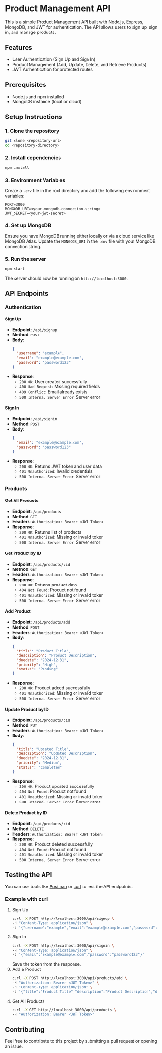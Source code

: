 # Product Management API

This is a simple Product Management API built with Node.js, Express, MongoDB, and JWT for authentication. The API allows users to sign up, sign in, and manage products. 

## Features
- User Authentication (Sign Up and Sign In)
- Product Management (Add, Update, Delete, and Retrieve Products)
- JWT Authentication for protected routes

## Prerequisites
- Node.js and npm installed
- MongoDB instance (local or cloud)

## Setup Instructions

### 1. Clone the repository
```bash
git clone <repository-url>
cd <repository-directory>
```

### 2. Install dependencies
```bash
npm install
```

### 3. Environment Variables
Create a `.env` file in the root directory and add the following environment variables:
```env
PORT=3000
MONGODB_URI=<your-mongodb-connection-string>
JWT_SECRET=<your-jwt-secret>
```

### 4. Set up MongoDB
Ensure you have MongoDB running either locally or via a cloud service like MongoDB Atlas. Update the `MONGODB_URI` in the `.env` file with your MongoDB connection string.

### 5. Run the server
```bash
npm start
```
The server should now be running on `http://localhost:3000`.

## API Endpoints

### Authentication

#### Sign Up
- **Endpoint**: `/api/signup`
- **Method**: `POST`
- **Body**: 
  ```json
  {
    "username": "example",
    "email": "example@example.com",
    "password": "password123"
  }
  ```
- **Response**:
  - `200 OK`: User created successfully
  - `400 Bad Request`: Missing required fields
  - `409 Conflict`: Email already exists
  - `500 Internal Server Error`: Server error

#### Sign In
- **Endpoint**: `/api/signin`
- **Method**: `POST`
- **Body**: 
  ```json
  {
    "email": "example@example.com",
    "password": "password123"
  }
  ```
- **Response**:
  - `200 OK`: Returns JWT token and user data
  - `401 Unauthorized`: Invalid credentials
  - `500 Internal Server Error`: Server error

### Products

#### Get All Products
- **Endpoint**: `/api/products`
- **Method**: `GET`
- **Headers**: `Authorization: Bearer <JWT Token>`
- **Response**:
  - `200 OK`: Returns list of products
  - `401 Unauthorized`: Missing or invalid token
  - `500 Internal Server Error`: Server error

#### Get Product by ID
- **Endpoint**: `/api/products/:id`
- **Method**: `GET`
- **Headers**: `Authorization: Bearer <JWT Token>`
- **Response**:
  - `200 OK`: Returns product data
  - `404 Not Found`: Product not found
  - `401 Unauthorized`: Missing or invalid token
  - `500 Internal Server Error`: Server error

#### Add Product
- **Endpoint**: `/api/products/add`
- **Method**: `POST`
- **Headers**: `Authorization: Bearer <JWT Token>`
- **Body**:
  ```json
  {
    "title": "Product Title",
    "description": "Product Description",
    "duedate": "2024-12-31",
    "priority": "High",
    "status": "Pending"
  }
  ```
- **Response**:
  - `200 OK`: Product added successfully
  - `401 Unauthorized`: Missing or invalid token
  - `500 Internal Server Error`: Server error

#### Update Product by ID
- **Endpoint**: `/api/products/:id`
- **Method**: `PUT`
- **Headers**: `Authorization: Bearer <JWT Token>`
- **Body**:
  ```json
  {
    "title": "Updated Title",
    "description": "Updated Description",
    "duedate": "2024-12-31",
    "priority": "Medium",
    "status": "Completed"
  }
  ```
- **Response**:
  - `200 OK`: Product updated successfully
  - `404 Not Found`: Product not found
  - `401 Unauthorized`: Missing or invalid token
  - `500 Internal Server Error`: Server error

#### Delete Product by ID
- **Endpoint**: `/api/products/:id`
- **Method**: `DELETE`
- **Headers**: `Authorization: Bearer <JWT Token>`
- **Response**:
  - `200 OK`: Product deleted successfully
  - `404 Not Found`: Product not found
  - `401 Unauthorized`: Missing or invalid token
  - `500 Internal Server Error`: Server error

## Testing the API

You can use tools like [Postman](https://www.postman.com/) or [curl](https://curl.se/) to test the API endpoints.

### Example with curl
1. Sign Up
    ```bash
    curl -X POST http://localhost:3000/api/signup \
    -H "Content-Type: application/json" \
    -d '{"username":"example","email":"example@example.com","password":"password123"}'
    ```
2. Sign In
    ```bash
    curl -X POST http://localhost:3000/api/signin \
    -H "Content-Type: application/json" \
    -d '{"email":"example@example.com","password":"password123"}'
    ```
    Save the token from the response.
3. Add a Product
    ```bash
    curl -X POST http://localhost:3000/api/products/add \
    -H "Authorization: Bearer <JWT Token>" \
    -H "Content-Type: application/json" \
    -d '{"title":"Product Title","description":"Product Description","duedate":"2024-12-31","priority":"High","status":"Pending"}'
    ```
4. Get All Products
    ```bash
    curl -X GET http://localhost:3000/api/products \
    -H "Authorization: Bearer <JWT Token>"
    ```

## Contributing
Feel free to contribute to this project by submitting a pull request or opening an issue.
